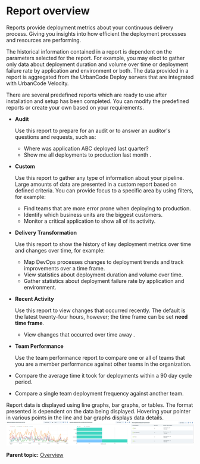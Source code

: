 # Report overview

Reports provide deployment metrics about your continuous delivery process. Giving you insights into how efficient the deployment processes and resources are performing.

The historical information contained in a report is dependent on the parameters selected for the report. For example, you may elect to gather only data about deployment duration and volume over time or deployment failure rate by application and environment or both. The data provided in a report is aggregated from the UrbanCode Deploy servers that are integrated with UrbanCode Velocity.

There are several predefined reports which are ready to use after installation and setup has been completed. You can modify the predefined reports or create your own based on your requirements.

-   **Audit**

    Use this report to prepare for an audit or to answer an auditor's questions and requests, such as:

    -   Where was application ABC deployed last quarter?
    -   Show me all deployments to production last month .
-   **Custom**

    Use this report to gather any type of information about your pipeline. Large amounts of data are presented in a custom report based on defined criteria. You can provide focus to a specific area by using filters, for example:

    -   Find teams that are more error prone when deploying to production.
    -   Identify which business units are the biggest customers.
    -   Monitor a critical application to show all of its activity.
-   **Delivery Transformation**

    Use this report to show the history of key deployment metrics over time and changes over time, for example:

    -   Map DevOps processes changes to deployment trends and track improvements over a time frame.
    -   View statistics about deployment duration and volume over time.
    -   Gather statistics about deployment failure rate by application and environment.
-   **Recent Activity**

    Use this report to view changes that occurred recently. The default is the latest twenty-four hours, however; the time frame can be set **need time frame**.

    -   View changes that occurred over time away .
-   **Team Performance**

    Use the team performance report to compare one or all of teams that you are a member performance against other teams in the organization.


-   Compare the average time it took for deployments within a 90 day cycle period.
-   Compare a single team deployment frequency against another team.

Report data is displayed using line graphs, bar graphs, or tables. The format presented is dependent on the data being displayed. Hovering your pointer in various points in the line and bar graphs displays data details. ![](../images/graphs_overviewsample.jpg) 

**Parent topic:** [Overview](../../com.ibm.uvelocity.doc/topics/c_node_overview.md)

